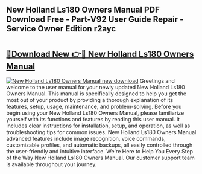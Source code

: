 ## New Holland Ls180 Owners Manual PDF Download Free - Part-V92 User Guide Repair - Service Owner Edition r2ayc

# <h2><a href="http://bc86899.oget.top/?id=New+Holland+Ls180+Owners+Manual">🔗Download New 👉🔴 New Holland Ls180 Owners Manual</a></h2>

[![New Holland Ls180 Owners Manual new download](https://i.imgur.com/5g1atiW.png)](http://bc86899.oget.top/?id=New+Holland+Ls180+Owners+Manual)
Greetings and welcome to the user manual for your newly updated New Holland Ls180 Owners Manual. This manual is specifically designed to help you get the most out of your product by providing a thorough explanation of its features, setup, usage, maintenance, and problem-solving. Before you begin using your New Holland Ls180 Owners Manual, please familiarize yourself with its functions and features by reading this user manual. It includes clear instructions for installation, setup, and operation, as well as troubleshooting tips for common issues. New Holland Ls180 Owners Manual advanced features include image recognition, voice commands, customizable profiles, and automatic backups, all easily controlled through the user-friendly and intuitive interface. We're Here to Help You Every Step of the Way New Holland Ls180 Owners Manual. Our customer support team is available throughout your journey.
